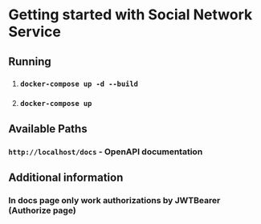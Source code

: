 # Getting started with Social Network Service

## Running

1) ### `docker-compose up -d --build`
2) ### `docker-compose up`

## Available Paths

### `http://localhost/docs` - OpenAPI documentation

## Additional information

### In docs page only work authorizations by JWTBearer (Authorize page)